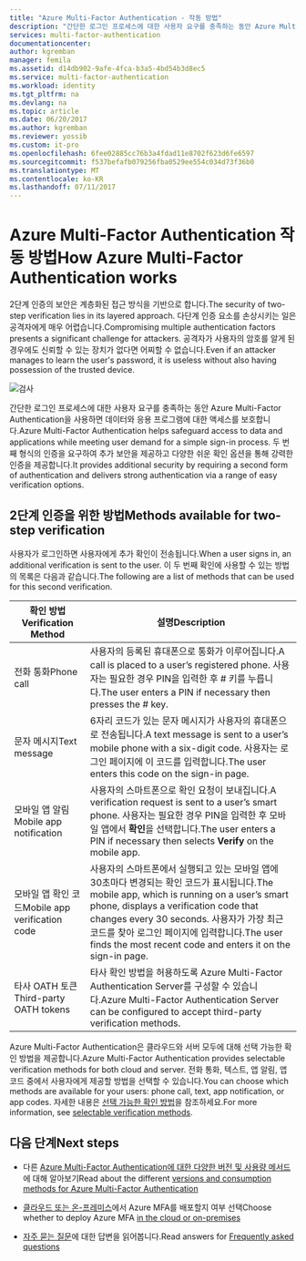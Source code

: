 ```yaml
---
title: "Azure Multi-Factor Authentication - 작동 방법"
description: "간단한 로그인 프로세스에 대한 사용자 요구를 충족하는 동안 Azure Multi-Factor Authentication을 사용하면 데이터와 응용 프로그램에 대한 액세스를 보호합니다. 두 번째 형식의 인증을 요구하여 추가 보안을 제공하고 다양한 쉬운 확인 옵션을 통해 강력한 인증을 제공합니다."
services: multi-factor-authentication
documentationcenter: 
author: kgremban
manager: femila
ms.assetid: d14db902-9afe-4fca-b3a5-4bd54b3d8ec5
ms.service: multi-factor-authentication
ms.workload: identity
ms.tgt_pltfrm: na
ms.devlang: na
ms.topic: article
ms.date: 06/20/2017
ms.author: kgremban
ms.reviewer: yossib
ms.custom: it-pro
ms.openlocfilehash: 6fee02885cc76b3a4fdad11e8702f623d6fe6597
ms.sourcegitcommit: f537befafb079256fba0529ee554c034d73f36b0
ms.translationtype: MT
ms.contentlocale: ko-KR
ms.lasthandoff: 07/11/2017
---
```

# <a name="how-azure-multi-factor-authentication-works"></a><span data-ttu-id="c6757-104">Azure Multi-Factor Authentication 작동 방법</span><span class="sxs-lookup"><span data-stu-id="c6757-104">How Azure Multi-Factor Authentication works</span></span>
<span data-ttu-id="c6757-105">2단계 인증의 보안은 계층화된 접근 방식을 기반으로 합니다.</span><span class="sxs-lookup"><span data-stu-id="c6757-105">The security of two-step verification lies in its layered approach.</span></span> <span data-ttu-id="c6757-106">다단계 인증 요소를 손상시키는 일은 공격자에게 매우 어렵습니다.</span><span class="sxs-lookup"><span data-stu-id="c6757-106">Compromising multiple authentication factors presents a significant challenge for attackers.</span></span> <span data-ttu-id="c6757-107">공격자가 사용자의 암호를 알게 된 경우에도 신뢰할 수 있는 장치가 없다면 어찌할 수 없습니다.</span><span class="sxs-lookup"><span data-stu-id="c6757-107">Even if an attacker manages to learn the user's password, it is useless without also having possession of the trusted device.</span></span> 

![검사](./media/multi-factor-authentication-how-it-works/howitworks.png)

<span data-ttu-id="c6757-109">간단한 로그인 프로세스에 대한 사용자 요구를 충족하는 동안 Azure Multi-Factor Authentication을 사용하면 데이터와 응용 프로그램에 대한 액세스를 보호합니다.</span><span class="sxs-lookup"><span data-stu-id="c6757-109">Azure Multi-Factor Authentication helps safeguard access to data and applications while meeting user demand for a simple sign-in process.</span></span>  <span data-ttu-id="c6757-110">두 번째 형식의 인증을 요구하여 추가 보안을 제공하고 다양한 쉬운 확인 옵션을 통해 강력한 인증을 제공합니다.</span><span class="sxs-lookup"><span data-stu-id="c6757-110">It provides additional security by requiring a second form of authentication and delivers strong authentication via a range of easy verification options.</span></span>


## <a name="methods-available-for-two-step-verification"></a><span data-ttu-id="c6757-111">2단계 인증을 위한 방법</span><span class="sxs-lookup"><span data-stu-id="c6757-111">Methods available for two-step verification</span></span>
<span data-ttu-id="c6757-112">사용자가 로그인하면 사용자에게 추가 확인이 전송됩니다.</span><span class="sxs-lookup"><span data-stu-id="c6757-112">When a user signs in, an additional verification is sent to the user.</span></span>  <span data-ttu-id="c6757-113">이 두 번째 확인에 사용할 수 있는 방법의 목록은 다음과 같습니다.</span><span class="sxs-lookup"><span data-stu-id="c6757-113">The following are a list of methods that can be used for this second verification.</span></span>

| <span data-ttu-id="c6757-114">확인 방법</span><span class="sxs-lookup"><span data-stu-id="c6757-114">Verification Method</span></span> | <span data-ttu-id="c6757-115">설명</span><span class="sxs-lookup"><span data-stu-id="c6757-115">Description</span></span> |
| --- | --- |
| <span data-ttu-id="c6757-116">전화 통화</span><span class="sxs-lookup"><span data-stu-id="c6757-116">Phone call</span></span> |<span data-ttu-id="c6757-117">사용자의 등록된 휴대폰으로 통화가 이루어집니다.</span><span class="sxs-lookup"><span data-stu-id="c6757-117">A call is placed to a user’s registered phone.</span></span> <span data-ttu-id="c6757-118">사용자는 필요한 경우 PIN을 입력한 후 # 키를 누릅니다.</span><span class="sxs-lookup"><span data-stu-id="c6757-118">The user enters a PIN if necessary then presses the # key.</span></span> |
| <span data-ttu-id="c6757-119">문자 메시지</span><span class="sxs-lookup"><span data-stu-id="c6757-119">Text message</span></span> |<span data-ttu-id="c6757-120">6자리 코드가 있는 문자 메시지가 사용자의 휴대폰으로 전송됩니다.</span><span class="sxs-lookup"><span data-stu-id="c6757-120">A text message is sent to a user’s mobile phone with a six-digit code.</span></span> <span data-ttu-id="c6757-121">사용자는 로그인 페이지에 이 코드를 입력합니다.</span><span class="sxs-lookup"><span data-stu-id="c6757-121">The user enters this code on the sign-in page.</span></span> |
| <span data-ttu-id="c6757-122">모바일 앱 알림</span><span class="sxs-lookup"><span data-stu-id="c6757-122">Mobile app notification</span></span> |<span data-ttu-id="c6757-123">사용자의 스마트폰으로 확인 요청이 보내집니다.</span><span class="sxs-lookup"><span data-stu-id="c6757-123">A verification request is sent to a user’s smart phone.</span></span> <span data-ttu-id="c6757-124">사용자는 필요한 경우 PIN을 입력한 후 모바일 앱에서 **확인**을 선택합니다.</span><span class="sxs-lookup"><span data-stu-id="c6757-124">The user enters a PIN if necessary then selects **Verify** on the mobile app.</span></span> |
| <span data-ttu-id="c6757-125">모바일 앱 확인 코드</span><span class="sxs-lookup"><span data-stu-id="c6757-125">Mobile app verification code</span></span> |<span data-ttu-id="c6757-126">사용자의 스마트폰에서 실행되고 있는 모바일 앱에 30초마다 변경되는 확인 코드가 표시됩니다.</span><span class="sxs-lookup"><span data-stu-id="c6757-126">The mobile app, which is running on a user’s smart phone, displays a verification code that changes every 30 seconds.</span></span> <span data-ttu-id="c6757-127">사용자가 가장 최근 코드를 찾아 로그인 페이지에 입력합니다.</span><span class="sxs-lookup"><span data-stu-id="c6757-127">The user finds the most recent code and enters it on the sign-in page.</span></span> |
| <span data-ttu-id="c6757-128">타사 OATH 토큰</span><span class="sxs-lookup"><span data-stu-id="c6757-128">Third-party OATH tokens</span></span> | <span data-ttu-id="c6757-129">타사 확인 방법을 허용하도록 Azure Multi-Factor Authentication Server를 구성할 수 있습니다.</span><span class="sxs-lookup"><span data-stu-id="c6757-129">Azure Multi-Factor Authentication Server can be configured to accept third-party verification methods.</span></span> |

<span data-ttu-id="c6757-130">Azure Multi-Factor Authentication은 클라우드와 서버 모두에 대해 선택 가능한 확인 방법을 제공합니다.</span><span class="sxs-lookup"><span data-stu-id="c6757-130">Azure Multi-Factor Authentication provides selectable verification methods for both cloud and server.</span></span> <span data-ttu-id="c6757-131">전화 통화, 텍스트, 앱 알림, 앱 코드 중에서 사용자에게 제공할 방법을 선택할 수 있습니다.</span><span class="sxs-lookup"><span data-stu-id="c6757-131">You can choose which methods are available for your users: phone call, text, app notification, or app codes.</span></span> <span data-ttu-id="c6757-132">자세한 내용은 [선택 가능한 확인 방법](multi-factor-authentication-whats-next.md#selectable-verification-methods)을 참조하세요.</span><span class="sxs-lookup"><span data-stu-id="c6757-132">For more information, see [selectable verification methods](multi-factor-authentication-whats-next.md#selectable-verification-methods).</span></span>

## <a name="next-steps"></a><span data-ttu-id="c6757-133">다음 단계</span><span class="sxs-lookup"><span data-stu-id="c6757-133">Next steps</span></span>

- <span data-ttu-id="c6757-134">다른 [Azure Multi-Factor Authentication에 대한 다양한 버전 및 사용량 메서드](multi-factor-authentication-versions-plans.md)에 대해 알아보기</span><span class="sxs-lookup"><span data-stu-id="c6757-134">Read about the different [versions and consumption methods for Azure Multi-Factor Authentication](multi-factor-authentication-versions-plans.md)</span></span>

- <span data-ttu-id="c6757-135">[클라우드 또는 온-프레미스](multi-factor-authentication-get-started.md)에서 Azure MFA를 배포할지 여부 선택</span><span class="sxs-lookup"><span data-stu-id="c6757-135">Choose whether to deploy Azure MFA [in the cloud or on-premises](multi-factor-authentication-get-started.md)</span></span>

- <span data-ttu-id="c6757-136">[자주 묻는 질문](multi-factor-authentication-faq.md)에 대한 답변을 읽어봅니다.</span><span class="sxs-lookup"><span data-stu-id="c6757-136">Read answers for [Frequently asked questions](multi-factor-authentication-faq.md)</span></span>